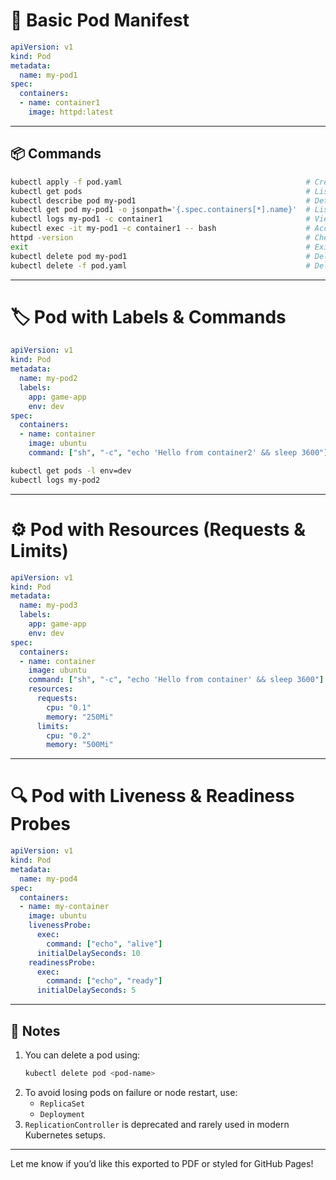 # 🐳 Basic Pod Manifest

```yaml
apiVersion: v1
kind: Pod
metadata:
  name: my-pod1
spec:
  containers:
  - name: container1
    image: httpd:latest
```

---

## 📦 Commands

```sh
kubectl apply -f pod.yaml                                         # Create pod from the manifest
kubectl get pods                                                  # List all pods
kubectl describe pod my-pod1                                      # Detailed info including container names
kubectl get pod my-pod1 -o jsonpath='{.spec.containers[*].name}'  # List containers in the pod
kubectl logs my-pod1 -c container1                                # View logs of the container
kubectl exec -it my-pod1 -c container1 -- bash                    # Access the container shell
httpd -version                                                    # Check Apache version
exit                                                              # Exit the container shell
kubectl delete pod my-pod1                                        # Delete the pod
kubectl delete -f pod.yaml                                        # Delete using the manifest
```

---

# 🏷️ Pod with Labels & Commands

```yaml
apiVersion: v1
kind: Pod
metadata:
  name: my-pod2
  labels:
    app: game-app
    env: dev
spec:
  containers:
  - name: container
    image: ubuntu
    command: ["sh", "-c", "echo 'Hello from container2' && sleep 3600"]
```

```sh
kubectl get pods -l env=dev
kubectl logs my-pod2
```

---

# ⚙️ Pod with Resources (Requests & Limits)

```yaml
apiVersion: v1
kind: Pod
metadata:
  name: my-pod3
  labels:
    app: game-app
    env: dev
spec:
  containers:
  - name: container
    image: ubuntu
    command: ["sh", "-c", "echo 'Hello from container' && sleep 3600"]
    resources:
      requests:
        cpu: "0.1"
        memory: "250Mi"
      limits:
        cpu: "0.2"
        memory: "500Mi"
```

---

# 🔍 Pod with Liveness & Readiness Probes

```yaml
apiVersion: v1
kind: Pod
metadata:  
  name: my-pod4
spec:  
  containers:  
  - name: my-container    
    image: ubuntu 
    livenessProbe:      
      exec:        
        command: ["echo", "alive"]        
      initialDelaySeconds: 10      
    readinessProbe:      
      exec:        
        command: ["echo", "ready"]        
      initialDelaySeconds: 5
```

---

## 📝 Notes

1. You can delete a pod using:
   ```sh
   kubectl delete pod <pod-name>
   ```
2. To avoid losing pods on failure or node restart, use:
   - `ReplicaSet`
   - `Deployment`
3. `ReplicationController` is deprecated and rarely used in modern Kubernetes setups.

---

Let me know if you’d like this exported to PDF or styled for GitHub Pages!
